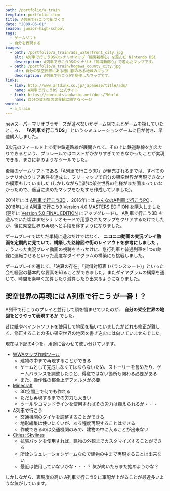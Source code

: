 ```yaml
---
path: /portfolio/a_train
template: portfolio-item
title: A列車で行こうで街づくり
date: "2009-05-01"
season: junior-high-school
tags:
  - ゲームソフト
  - 自分を表現する
images:
  - path: /portfolio/a_train/ads_waterfront_city.jpg
    alt: A列車で行こうDSのシナリオマップ「臨海新都心」を遊んだ Nintendo DSi
    description: A列車で行こうDSのシナリオ「臨海新都心」で遊んだマップです。
  - path: /portfolio/a_train/hogawa_county_city.jpg
    alt: 自分の架空世界にある穂川郡のある地域のマップ
    description: A列車で行こう9で制作したマップです。
links:
  - link: http://www.artdink.co.jp/japanese/title/ads/
    name: A列車で行こうDS 公式サイト
  - link: https://contents.aokashi.net/docs/?World
    name: 自分の資料集の世界観に関するページ
words:
  - a_train
---
```


newスーパーマリオブラザーズが遊べないかゲーム店でふとゲームを探していたところ、 **「A列車で行こうDS」** というシミュレーションゲームに目が付き、早速購入しました。

3次元のフィールド上で街や鉄道路線が展開されて、その上に鉄道路線を加えたりできるという、プラレールではコストがかかりすぎてできなかったことが実現できる、まさに夢のようなツールでした。

後継のゲームソフトである「A列車で行こう3D」が発売されるまでは、すべてのシナリオのクリア条件を達成し、フリーマップで自分の架空世界が再現できないか模索もしていました (しかしながら当時は架空世界の仕様がまだ固まっていなかったので、適当に決めたマップをひたすら作成していました)。

2014年には [A列車で行こう3D](http://www.artdink.co.jp/japanese/title/a3d/) 、2016年には [みんなのA列車で行こうPC](http://www.artdink.co.jp/japanese/title/apc/) 、 2018年には A列車で行こう9 Version 4.0 MASTERS EDITION を購入しました (翌年に [Version 5.0 FINAL EDITION](https://www.a-train9.jp/final/) にアップグレード)。 A列車で行こう3D を遊んでいた頃はまだシナリオモードで用意されたマップをクリアするだけでしたが、後に架空世界の再現へと手段を移すようになりました。

ゲームプレイではただ単純に遊ぶだけではなく、 **ニコニコ動画の実況プレイ動画を定期的に見ていて、構築した路線図や街のレイアウトを参考にしました** 。こういった実況プレイ動画の視聴をきっかけに、急行列車と普通列車を1つの路線に運転させるといった高度なダイヤグラムの構築にも挑戦しました。

ゲームプレイを通じて、「決算の存在」「貸借対照表 (バランスシート)」といった会社経営の基本的な要素を知ることができました。またダイヤグラムの構築を通じて、時間を素早く加算したり減算したり出来るようになりました。

## 架空世界の再現には A列車で行こう が一番！？
A列車で行こうのプレイと並行して頭を悩ませていたのが、 **自分の架空世界の地図をどうやって表現するか** でした。

昔は紙やペイントソフトを使用して地図を描いていましたがどれも修正が難しく、修正することの多い架空世界の地図を書き込むには向いていませんでした。

現在は下記の4つを、用途に合わせて使い分けています。

- [WWAマップ作成ツール](/portfolio/wwa_game)
  - 建物の中まで再現することができる
  - ゲームとして完成しなくてはならないため、ストーリーを含めたり、ゲームバランスを調整したりと、得意ではない箇所も関わる必要がある
  - また、操作性の都合上デフォルメが必要
- [Minecraft](https://www.minecraft.net/ja-jp/)
  - 3D空間上で何でも作れる
  - ただし再現するまでの労力も大きい
  - ツールやコマンドラインを使用すればその労力は抑えられるが・・・
- A列車で行こう
  - 交通機関のダイヤを調整することができる
  - 地形編集は使いにくいが、ある程度再現することはできる
  - 作成できるのは交通機関のみで、建物の中に入ることが出来ない
- [Cities: Skylines](https://store.steampowered.com/app/255710/Cities_Skylines/)
  - 拡張パックを使用すれば、建物の外観までカスタマイズすることができる
  - 所詮シミュレーションゲームなので建物の中まで再現することは出来ない
  - 最近は使用していないかな・・・？ 気が向いたらまた始めようかな？

しかしながら、表現度の高い A列車で行こう9 に軍配が上がることが最近多いような気がしています。
